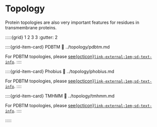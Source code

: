 # Topology

Protein topologies are also very important features for residues in transmembrane proteins.

:::::{grid} 1 2 3 3
:gutter: 2

::::{grid-item-card} PDBTM
:link: ../topology/pdbtm.md

For PDBTM topologies, please [see{octicon}`link-external;1em;sd-text-info`](../topology/pdbtm.md).
::::

::::{grid-item-card} Phobius
:link: ../topology/phobius.md

For PDBTM topologies, please [see{octicon}`link-external;1em;sd-text-info`](../topology/phobius.md).
::::

::::{grid-item-card} TMHMM
:link: ../topology/tmhmm.md

For PDBTM topologies, please [see{octicon}`link-external;1em;sd-text-info`](../topology/tmhmm.md).
::::

:::::
